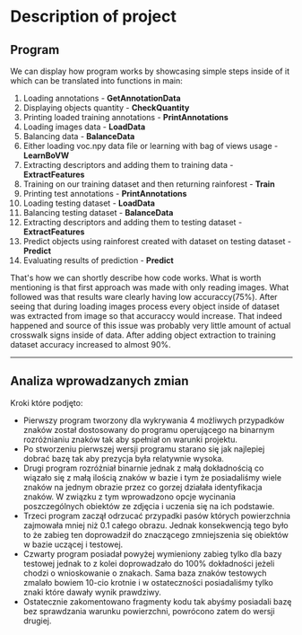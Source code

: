 # Description of project

## Program
We can display how program works by showcasing simple steps inside of it which can be translated into functions in main:
1. Loading annotations - **GetAnnotationData**
2. Displaying objects quantity - **CheckQuantity**
3. Printing loaded training annotations - **PrintAnnotations**
4. Loading images data - **LoadData**
5. Balancing data - **BalanceData**
6. Either loading voc.npy data file or learning with bag of views usage - **LearnBoVW**
7. Extracting descriptors and adding them to training data - **ExtractFeatures**
8. Training on our training dataset and then returning rainforest - **Train**
9. Printing test annotations - **PrintAnnotations**
10. Loading testing dataset - **LoadData**
11. Balancing testing dataset - **BalanceData**
12. Extracting descriptors and adding them to testing dataset - **ExtractFeatures**
13. Predict objects using rainforest created with dataset on testing dataset - **Predict**
14. Evaluating results of prediction - **Predict**

That's how we can shortly describe how code works. What is worth mentioning is that first approach was made with only reading images. What followed was that results ware clearly having low accuraccy(75%). After seeing that during loading images process every object inside of dataset was extracted from image so that accuraccy would increase. That indeed happened and source of this issue was probably very little amount of actual crosswalk signs inside of data. After adding object extraction to training dataset accuracy increased to almost 90%.

*****
## Analiza wprowadzanych zmian
Kroki które podjęto:
- Pierwszy program tworzony dla wykrywania 4 możliwych przypadków znaków został dostosowany do programu operującego na binarnym rozróżnianiu znaków tak aby spełniał on warunki projektu.
- Po stworzeniu pierwszej wersji programu starano się jak najlepiej dobrać bazę tak aby prezycja była relatywnie wysoka.
- Drugi program rozróżniał binarnie jednak z małą dokładnością co wiązało się z małą ilością znaków w bazie i tym że posiadaliśmy wiele znaków na jednym obrazie przez co gorzej działała identyfikacja znaków. W związku z tym wprowadzono opcje wycinania poszczególnych obiektów ze zdjęcia i uczenia się na ich podstawie.
- Trzeci program zaczął odrzucać przypadki pasów których powierzchnia zajmowała mniej niż 0.1 całego obrazu. Jednak konsekwencją tego było to że zabieg ten doprowadził do znaczącego zmniejszenia się obiektów w bazie uczącej i testowej. 
- Czwarty program posiadał powyżej wymieniony zabieg tylko dla bazy testowej jednak to z kolei doprowadzało do 100% dokładności jeżeli chodzi o wnioskowanie o znakach. Sama baza znaków testowych zmalało bowiem 10-cio krotnie i w ostateczności posiadaliśmy tylko znaki które dawały wynik prawdziwy.
- Ostatecznie zakomentowano fragmenty kodu tak abyśmy posiadali bazę bez sprawdzania warunku powierzchni, powrócono zatem do wersji drugiej.
